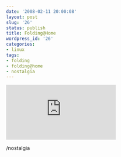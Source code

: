 ```yaml
---
date: '2008-02-11 20:00:08'
layout: post
slug: '26'
status: publish
title: Folding@Home
wordpress_id: '26'
categories:
- linux
tags:
- folding
- folding@home
- nostalgia
---
```


![Folding@Home](http://folding.extremeoverclocking.com/graphs/future_totals.php?s=&u=822)

/nostalgia
